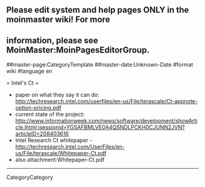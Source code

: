 ## Please edit system and help pages ONLY in the moinmaster wiki! For more
## information, please see MoinMaster:MoinPagesEditorGroup.
##master-page:CategoryTemplate
##master-date:Unknown-Date
#format wiki
#language en

= Intel's Ct =

 * paper on what they say it can do: http://techresearch.intel.com/userfiles/en-us/File/terascale/Ct-appnote-option-pricing.pdf
 * current state of the project: http://www.informationweek.com/news/software/development/showArticle.jhtml;jsessionid=YGSAFBMLVE0A4QSNDLPCKH0CJUNN2JVN?articleID=208403616
 * Intel Research Ct whitepaper - http://techresearch.intel.com/UserFiles/en-us/File/terascale/Whitepaper-Ct.pdf
  * also attachment:Whitepaper-Ct.pdf

----
CategoryCategory
